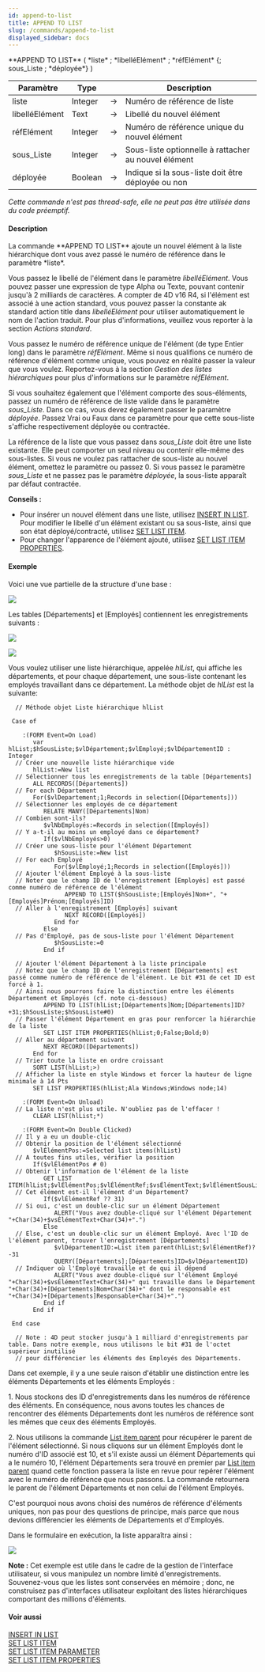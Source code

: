 ```yaml
---
id: append-to-list
title: APPEND TO LIST
slug: /commands/append-to-list
displayed_sidebar: docs
---
```


<!--REF #_command_.APPEND TO LIST.Syntax-->**APPEND TO LIST** ( *liste* ; *libelléElément* ; *réfElément* {; sous_Liste ; *déployée*} )<!-- END REF-->
<!--REF #_command_.APPEND TO LIST.Params-->
| Paramètre | Type |  | Description |
| --- | --- | --- | --- |
| liste | Integer | &#8594;  | Numéro de référence de liste |
| libelléElément | Text | &#8594;  | Libellé du nouvel élément |
| réfElément | Integer | &#8594;  | Numéro de référence unique du nouvel élément |
| sous_Liste | Integer | &#8594;  | Sous-liste optionnelle à rattacher au nouvel élément |
| déployée | Boolean | &#8594;  | Indique si la sous-liste doit être déployée ou non |

<!-- END REF-->

*Cette commande n'est pas thread-safe, elle ne peut pas être utilisée dans du code préemptif.*


#### Description 

<!--REF #_command_.APPEND TO LIST.Summary-->La commande **APPEND TO LIST** ajoute un nouvel élément à la liste hiérarchique dont vous avez passé le numéro de référence dans le paramètre *liste*.<!-- END REF-->

Vous passez le libellé de l'élément dans le paramètre *libelléElément*. Vous pouvez passer une expression de type Alpha ou Texte, pouvant contenir jusqu'à 2 milliards de caractères. A compter de 4D v16 R4, si l'élément est associé à une action standard, vous pouvez passer la constante ak standard action title dans *libelléElément* pour utiliser automatiquement le nom de l'action traduit. Pour plus d'informations, veuillez vous reporter à la section *Actions standard*.

Vous passez le numéro de référence unique de l'élément (de type Entier long) dans le paramètre *réfElément*. Même si nous qualifions ce numéro de référence d'élément comme unique, vous pouvez en réalité passer la valeur que vous voulez. Reportez-vous à la section *Gestion des listes hiérarchiques* pour plus d'informations sur le paramètre *réfElément*. 

Si vous souhaitez également que l'élément comporte des sous-éléments, passez un numéro de référence de liste valide dans le paramètre *sous\_Liste*. Dans ce cas, vous devez également passer le paramètre *déployée*. Passez Vrai ou Faux dans ce paramètre pour que cette sous-liste s'affiche respectivement déployée ou contractée. 

La référence de la liste que vous passez dans *sous\_Liste* doit être une liste existante. Elle peut comporter un seul niveau ou contenir elle-même des sous-listes. Si vous ne voulez pas rattacher de sous-liste au nouvel élément, omettez le paramètre ou passez 0\. Si vous passez le paramètre *sous\_Liste* et ne passez pas le paramètre *déployée*, la sous-liste apparaît par défaut contractée.

**Conseils :**

* Pour insérer un nouvel élément dans une liste, utilisez [INSERT IN LIST](insert-in-list.md). Pour modifier le libellé d'un élément existant ou sa sous-liste, ainsi que son état déployé/contracté, utilisez [SET LIST ITEM](set-list-item.md).
* Pour changer l'apparence de l'élément ajouté, utilisez [SET LIST ITEM PROPERTIES](set-list-item-properties.md).

#### Exemple 

Voici une vue partielle de la structure d'une base :

![](../assets/en/commands/pict334094.fr.png)

Les tables \[Départements\] et \[Employés\] contiennent les enregistrements suivants :

![](../assets/en/commands/pict334096.fr.png)

![](../assets/en/commands/pict334098.fr.png)

Vous voulez utiliser une liste hiérarchique, appelée *hlList*, qui affiche les départements, et pour chaque département, une sous-liste contenant les employés travaillant dans ce département. La méthode objet de *hlList* est la suivante:

```4d
  // Méthode objet Liste hiérarchique hlList
 
 Case of
 
    :(FORM Event=On Load)
       var hlList;$hSousListe;$vlDépartement;$vlEmployé;$vlDépartementID : Integer
  // Créer une nouvelle liste hiérarchique vide
       hlList:=New list
  // Sélectionner tous les enregistrements de la table [Départements]
       ALL RECORDS([Départements])
  // For each Département
       For($vlDepartement;1;Records in selection([Départements]))
  // Sélectionner les employés de ce département
          RELATE MANY([Départements]Nom)
  // Combien sont-ils?
          $vlNbEmployés:=Records in selection([Employés])
  // Y a-t-il au moins un employé dans ce département?
          If($vlNbEmployés>0)
  // Créer une sous-liste pour l'élément Département
             $hSousListe:=New list
  // For each Employé
             For($vlEmployé;1;Records in selection([Employés]))
  // Ajouter l'élément Employé à la sous-liste
  // Noter que le champ ID de l'enregistrement [Employés] est passé comme numéro de référence de l'élément
                APPEND TO LIST($hSousListe;[Employés]Nom+", "+[Employés]Prénom;[Employés]ID)
  // Aller à l'enregistrement [Employés] suivant
                NEXT RECORD([Employés])
             End for
          Else
  // Pas d'Employé, pas de sous-liste pour l'élément Département
             $hSousListe:=0
          End if
 
  // Ajouter l'élément Département à la liste principale
  // Notez que le champ ID de l'enregistrement [Départements] est passé comme numéro de référence de l'élément. Le bit #31 de cet ID est forcé à 1.
  // Ainsi nous pourrons faire la distinction entre les éléments Département et Employés (cf. note ci-dessous)
          APPEND TO LIST(hlList;[Départements]Nom;[Départements]ID?+31;$hSousListe;$hSousListe#0)
  // Passer l'élément Département en gras pour renforcer la hiérarchie de la liste
          SET LIST ITEM PROPERTIES(hlList;0;False;Bold;0)
  // Aller au département suivant
          NEXT RECORD([Départements])
       End for
  // Trier toute la liste en ordre croissant
       SORT LIST(hlList;>)
  // Afficher la liste en style Windows et forcer la hauteur de ligne minimale à 14 Pts
       SET LIST PROPERTIES(hlList;Ala Windows;Windows node;14)
 
    :(FORM Event=On Unload)
  // La liste n'est plus utile. N'oubliez pas de l'effacer !
       CLEAR LIST(hlList;*)
 
    :(FORM Event=On Double Clicked)
  // Il y a eu un double-clic
  // Obtenir la position de l'élément sélectionné
       $vlÉlémentPos:=Selected list items(hlList)
  // A toutes fins utiles, vérifier la position
       If($vlÉlémentPos # 0)
  // Obtenir l'information de l'élément de la liste
          GET LIST ITEM(hlList;$vlÉlémentPos;$vlÉlémentRef;$vsÉlémentText;$vlÉlémentSousListe;$vbÉlémentDéployé)
  // Cet élément est-il l'élément d'un Département?
          If($vlÉlémentRef ?? 31)
  // Si oui, c'est un double-clic sur un élément Département
             ALERT("Vous avez double-cliqué sur l'élément Département "+Char(34)+$vsÉlémentText+Char(34)+".")
          Else
  // Else, c'est un double-clic sur un élément Employé. Avec l'ID de l'élément parent, trouver l'enregistrement [Départements]
             $vlDépartementID:=List item parent(hlList;$vlÉlémentRef)?-31
             QUERY([Départements];[Départements]ID=$vlDépartementID)
  // Indiquer où l'Employé travaille et de qui il dépend
             ALERT("Vous avez double-cliqué sur l'élément Employé "+Char(34)+$vsÉlémentText+Char(34)+" qui travaille dans le Département "+Char(34)+[Départements]Nom+Char(34)+" dont le responsable est "+Char(34)+[Départements]Responsable+Char(34)+".")
          End if
       End if
 
 End case
 
  // Note : 4D peut stocker jusqu'à 1 milliard d'enregistrements par table. Dans notre exemple, nous utilisons le bit #31 de l'octet supérieur inutilisé
  // pour différencier les éléments des Employés des Départements.
```

Dans cet exemple, il y a une seule raison d'établir une distinction entre les éléments Départements et les éléments Employés : 

1\. Nous stockons des ID d'enregistrements dans les numéros de référence des éléments. En conséquence, nous avons toutes les chances de rencontrer des éléments Départements dont les numéros de référence sont les mêmes que ceux des éléments Employés.

2\. Nous utilisons la commande [List item parent](list-item-parent.md) pour récupérer le parent de l'élément sélectionné. Si nous cliquons sur un élément Employés dont le numéro d'ID associé est 10, et s'il existe aussi un élément Départements qui a le numéro 10, l'élément Départements sera trouvé en premier par [List item parent](list-item-parent.md) quand cette fonction passera la liste en revue pour repérer l'élément avec le numéro de référence que nous passons. La commande retournera le parent de l'élément Départements et non celui de l'élément Employés.

C'est pourquoi nous avons choisi des numéros de référence d'éléments uniques, non pas pour des questions de principe, mais parce que nous devions différencier les éléments de Départements et d'Employés. 

Dans le formulaire en exécution, la liste apparaîtra ainsi :

![](../assets/en/commands/pict334100.fr.png)

**Note :** Cet exemple est utile dans le cadre de la gestion de l'interface utilisateur, si vous manipulez un nombre limité d'enregistrements. Souvenez-vous que les listes sont conservées en mémoire ; donc, ne construisez pas d'interfaces utilisateur exploitant des listes hiérarchiques comportant des millions d'éléments.

#### Voir aussi 

[INSERT IN LIST](insert-in-list.md)  
[SET LIST ITEM](set-list-item.md)  
[SET LIST ITEM PARAMETER](set-list-item-parameter.md)  
[SET LIST ITEM PROPERTIES](set-list-item-properties.md)  